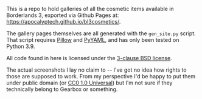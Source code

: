 This is a repo to hold galleries of all the cosmetic items available in
Borderlands 3, exported via Github Pages at: <https://apocalyptech.github.io/bl3cosmetics/>.

The gallery pages themselves are all generated with the `gen_site.py`
script.  That script requires [Pillow](https://pillow.readthedocs.io/en/stable/)
and [PyYAML](https://pyyaml.org/), and has only been tested on Python 3.9.

All code found in here is licensed under the [3-clause BSD license](https://opensource.org/licenses/BSD-3-Clause).

The actual screenshots I lay no claim to -- I've got no idea how rights to
those are supposed to work.  From my perspective I'd be happy to put them under
public domain (or [CC0 1.0 Universal](https://creativecommons.org/publicdomain/zero/1.0/))
but I'm not sure if they technically belong to Gearbox or something.

